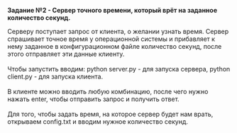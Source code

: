 <b>Задание №2 - Сервер точного времени, который врёт на заданное количество секунд.</b>

Серверу поступает запрос от клиента, о желании узнать время. Сервер спрашивает точное время у операционной системы и
прибавляет к нему заданное в конфигурационном файле количество секунд, после этого отправляет эти данные клиенту.<br><br>
Чтобы запустить вводим: python server.py - для запуска сервера, python client.py - для запуска клиента.<br><br>
В клиенте можно вводить любую комбинацию, после чего нужно нажать enter, чтобы отправить запрос и получить ответ.<br><br> 
Для того, чтобы задать время, на которое сервер будет нам врать, открываем config.txt и вводим нужное количество секунд.

